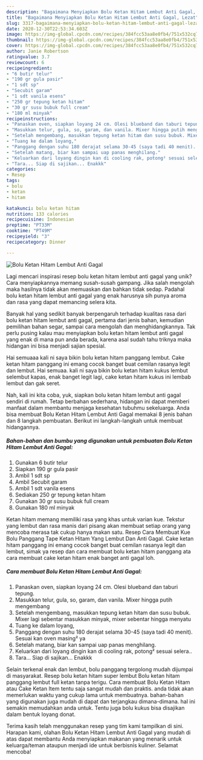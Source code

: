 ```yaml
---
description: "Bagaimana Menyiapkan Bolu Ketan Hitam Lembut Anti Gagal, Lezat"
title: "Bagaimana Menyiapkan Bolu Ketan Hitam Lembut Anti Gagal, Lezat"
slug: 3317-bagaimana-menyiapkan-bolu-ketan-hitam-lembut-anti-gagal-lezat
date: 2020-12-30T22:53:34.603Z
image: https://img-global.cpcdn.com/recipes/384fcc53aa8e0fb4/751x532cq70/bolu-ketan-hitam-lembut-anti-gagal-foto-resep-utama.jpg
thumbnail: https://img-global.cpcdn.com/recipes/384fcc53aa8e0fb4/751x532cq70/bolu-ketan-hitam-lembut-anti-gagal-foto-resep-utama.jpg
cover: https://img-global.cpcdn.com/recipes/384fcc53aa8e0fb4/751x532cq70/bolu-ketan-hitam-lembut-anti-gagal-foto-resep-utama.jpg
author: Janie Robertson
ratingvalue: 3.7
reviewcount: 6
recipeingredient:
- "6 butir telur"
- "190 gr gula pasir"
- "1 sdt sp"
- "Secubit garam"
- "1 sdt vanila esens"
- "250 gr tepung ketan hitam"
- "30 gr susu bubuk full cream"
- "180 ml minyak"
recipeinstructions:
- "Panaskan oven, siapkan loyang 24 cm. Olesi blueband dan taburi tepung."
- "Masukkan telur, gula, so, garam, dan vanila. Mixer hingga putih mengembang"
- "Setelah mengembang, masukkan tepung ketan hitam dan susu bubuk. Mixer lagi sebentar masukkan minyak, mixer sebentar hingga menyatu"
- "Tuang ke dalam loyang,"
- "Panggang dengan suhu 180 derajat selama 30-45 (saya tadi 40 menit). Sesuai kan oven masing² ya"
- "Setelah matang, biar kan sampai uap panas menghilang."
- "Keluarkan dari loyang dingin kan di cooling rak, potong² sesuai selera.."
- "Tara... Siap di sajikan... Enakkk"
categories:
- Resep
tags:
- bolu
- ketan
- hitam

katakunci: bolu ketan hitam 
nutrition: 133 calories
recipecuisine: Indonesian
preptime: "PT33M"
cooktime: "PT49M"
recipeyield: "3"
recipecategory: Dinner

---
```



![Bolu Ketan Hitam Lembut Anti Gagal](https://img-global.cpcdn.com/recipes/384fcc53aa8e0fb4/751x532cq70/bolu-ketan-hitam-lembut-anti-gagal-foto-resep-utama.jpg)

Lagi mencari inspirasi resep bolu ketan hitam lembut anti gagal yang unik? Cara menyiapkannya memang susah-susah gampang. Jika salah mengolah maka hasilnya tidak akan memuaskan dan bahkan tidak sedap. Padahal bolu ketan hitam lembut anti gagal yang enak harusnya sih punya aroma dan rasa yang dapat memancing selera kita.

Banyak hal yang sedikit banyak berpengaruh terhadap kualitas rasa dari bolu ketan hitam lembut anti gagal, pertama dari jenis bahan, kemudian pemilihan bahan segar, sampai cara mengolah dan menghidangkannya. Tak perlu pusing kalau mau menyiapkan bolu ketan hitam lembut anti gagal yang enak di mana pun anda berada, karena asal sudah tahu triknya maka hidangan ini bisa menjadi sajian spesial.

Hai semuaaa kali ni saya bikin bolu ketan hitam panggang lembut. Cake ketan hitam panggang ini emang cocok banget buat cemilan rasanya legit dan lembut. Hai semuaa. kali ni saya bikin bolu ketan hitam kukus lembut selembut kapas, enak banget legit lagi, cake ketan hitam kukus ini lembab lembut dan gak seret.


Nah, kali ini kita coba, yuk, siapkan bolu ketan hitam lembut anti gagal sendiri di rumah. Tetap berbahan sederhana, hidangan ini dapat memberi manfaat dalam membantu menjaga kesehatan tubuhmu sekeluarga. Anda bisa membuat Bolu Ketan Hitam Lembut Anti Gagal memakai 8 jenis bahan dan 8 langkah pembuatan. Berikut ini langkah-langkah untuk membuat hidangannya.

<!--inarticleads1-->

##### Bahan-bahan dan bumbu yang digunakan untuk pembuatan Bolu Ketan Hitam Lembut Anti Gagal:

1. Gunakan 6 butir telur
1. Siapkan 190 gr gula pasir
1. Ambil 1 sdt sp
1. Ambil Secubit garam
1. Ambil 1 sdt vanila esens
1. Sediakan 250 gr tepung ketan hitam
1. Gunakan 30 gr susu bubuk full cream
1. Gunakan 180 ml minyak


Ketan hitam memang memiliki rasa yang khas untuk varian kue. Tekstur yang lembut dan rasa manis dari pisang akan membuat setiap orang yang mencoba merasa tak cukup hanya makan satu. Resep Cara Membuat Kue Bolu Panggang Tape Ketan Hitam Yang Lembut Dan Anti Gagal. Cake ketan hitam panggang ini emang cocok banget buat cemilan rasanya legit dan lembut, simak ya resep dan cara membuat bolu ketan hitam panggang ata cara membuat cake ketan hitam enak banget anti gagal loh. 

<!--inarticleads2-->

##### Cara membuat Bolu Ketan Hitam Lembut Anti Gagal:

1. Panaskan oven, siapkan loyang 24 cm. Olesi blueband dan taburi tepung.
1. Masukkan telur, gula, so, garam, dan vanila. Mixer hingga putih mengembang
1. Setelah mengembang, masukkan tepung ketan hitam dan susu bubuk. Mixer lagi sebentar masukkan minyak, mixer sebentar hingga menyatu
1. Tuang ke dalam loyang,
1. Panggang dengan suhu 180 derajat selama 30-45 (saya tadi 40 menit). Sesuai kan oven masing² ya
1. Setelah matang, biar kan sampai uap panas menghilang.
1. Keluarkan dari loyang dingin kan di cooling rak, potong² sesuai selera..
1. Tara... Siap di sajikan... Enakkk


Selain terkenal enak dan lembut, bolu panggang tergolong mudah dijumpai di masyarakat. Resep bolu ketan hitam super lembut Bolu ketan hitam panggang lembut full ketan tanpa terigu. Cara membuat Bolu Ketan Hitam atau Cake Ketan Item tentu saja sangat mudah dan praktis. anda tidak akan memerlukan waktu yang cukup lama untuk membuatnya. bahan-bahan yang digunakan juga mudah di dapat dan terjangkau dimana-dimana. hal ini semakin memudahkan anda untuk. Tentu juga bolu kukus bisa disajikan dalam bentuk loyang donat. 

Terima kasih telah menggunakan resep yang tim kami tampilkan di sini. Harapan kami, olahan Bolu Ketan Hitam Lembut Anti Gagal yang mudah di atas dapat membantu Anda menyiapkan makanan yang menarik untuk keluarga/teman ataupun menjadi ide untuk berbisnis kuliner. Selamat mencoba!
